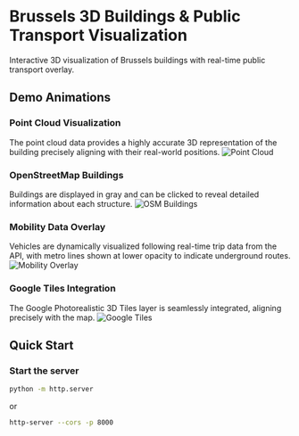 # Brussels 3D Buildings & Public Transport Visualization

Interactive 3D visualization of Brussels buildings with real-time public transport overlay.

## Demo Animations

   ### Point Cloud Visualization
   The point cloud data provides a highly accurate 3D representation of the building precisely aligning with their real-world positions.
   ![Point Cloud](gif/pointcloud.gif)

   ### OpenStreetMap Buildings
   Buildings are displayed in gray and can be clicked to reveal detailed information about each structure.
   ![OSM Buildings](gif/osm.gif)

   ### Mobility Data Overlay
   Vehicles are dynamically visualized following real-time trip data from the API, with metro lines shown at lower opacity to indicate underground routes.
   ![Mobility Overlay](gif/mobility.gif)

   ### Google Tiles Integration
   The Google Photorealistic 3D Tiles layer is seamlessly integrated, aligning precisely with the map.
   ![Google Tiles](gif/googletiles.gif)


## Quick Start

   ### Start the server
   ```bash
   python -m http.server
   ```
   or
   ```bash
   http-server --cors -p 8000 
   ```
